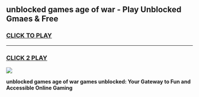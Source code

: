 
## unblocked games age of war - Play Unblocked Gmaes & Free
<h3>
<a href="https://premium.freeplayer.one?title=unblocked_games_age_of_war&ref=20F">CLICK TO PLAY</a></h3>
<hr>

<h3>
<a href="https://premium.freeplayer.one?title=unblocked_games_age_of_war&ref=20F">CLICK 2 PLAY</a>
  
</h3>

<a href="https://premium.freeplayer.one?title=unblocked_games_age_of_war&ref=20F/"><img src="https://clearcache.store/games.png"></a>


**unblocked games age of war games unblocked: Your Gateway to Fun and Accessible Online Gaming**
